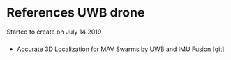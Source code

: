 # References UWB drone

Started to create on July 14 2019
<br/>


###
- Accurate 3D Localization for MAV Swarms by UWB and IMU Fusion [[git](https://github.com/lijx10/uwb-localization)]
<br/>




